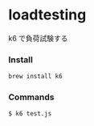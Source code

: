 # loadtesting

k6 で負荷試験する

### Install
```bash
brew install k6
```

### Commands
```console
$ k6 test.js
```
